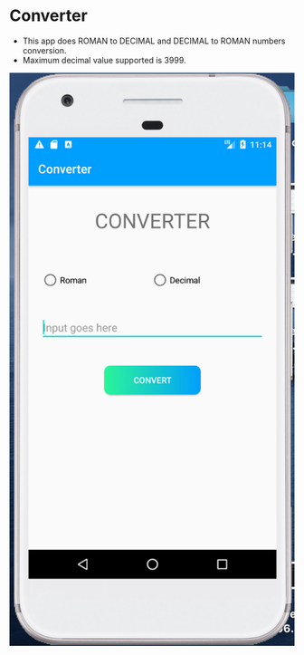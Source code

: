 # Converter
* This app does ROMAN to DECIMAL and DECIMAL to ROMAN numbers conversion.
* Maximum decimal value supported is 3999.

![Screenshot](UI.png)
